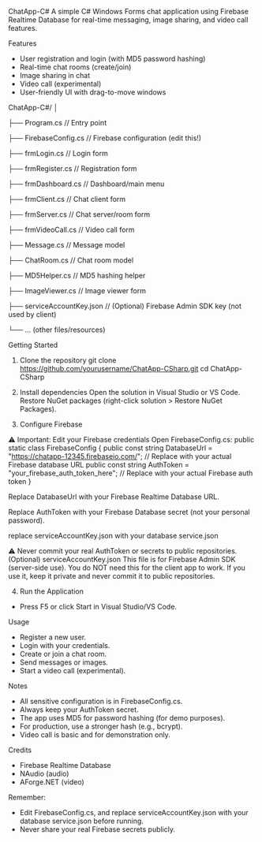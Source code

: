 ChatApp-C#
A simple C# Windows Forms chat application using Firebase Realtime Database for real-time messaging, image sharing, and video call features.

Features
- User registration and login (with MD5 password hashing)
- Real-time chat rooms (create/join)
- Image sharing in chat
- Video call (experimental)
- User-friendly UI with drag-to-move windows

ChatApp-C#/
│

├── Program.cs                // Entry point

├── FirebaseConfig.cs         // Firebase configuration (edit this!)

├── frmLogin.cs               // Login form

├── frmRegister.cs            // Registration form

├── frmDashboard.cs           // Dashboard/main menu

├── frmClient.cs              // Chat client form

├── frmServer.cs              // Chat server/room form

├── frmVideoCall.cs           // Video call form

├── Message.cs                // Message model

├── ChatRoom.cs               // Chat room model

├── MD5Helper.cs              // MD5 hashing helper

├── ImageViewer.cs            // Image viewer form

├── serviceAccountKey.json    // (Optional) Firebase Admin SDK key (not used by client)

└── ... (other files/resources)

Getting Started
1. Clone the repository
git clone https://github.com/yourusername/ChatApp-CSharp.git
cd ChatApp-CSharp

2. Install dependencies
Open the solution in Visual Studio or VS Code.
Restore NuGet packages (right-click solution > Restore NuGet Packages).

3. Configure Firebase
   
⚠️ Important: Edit your Firebase credentials
Open FirebaseConfig.cs:
public static class FirebaseConfig
{
    public const string DatabaseUrl = "https://chatapp-12345.firebaseio.com/"; // Replace with your actual Firebase database URL
    public const string AuthToken = "your_firebase_auth_token_here"; // Replace with your actual Firebase auth token
}

Replace DatabaseUrl with your Firebase Realtime Database URL.

Replace AuthToken with your Firebase Database secret (not your personal password).

replace serviceAccountKey.json with your database service.json

⚠️ Never commit your real AuthToken or secrets to public repositories.
(Optional) serviceAccountKey.json
This file is for Firebase Admin SDK (server-side use).
You do NOT need this for the client app to work.
If you use it, keep it private and never commit it to public repositories.

4. Run the Application
- Press F5 or click Start in Visual Studio/VS Code.

Usage
- Register a new user.
- Login with your credentials.
- Create or join a chat room.
- Send messages or images.
- Start a video call (experimental).

Notes
- All sensitive configuration is in FirebaseConfig.cs.
- Always keep your AuthToken secret.
- The app uses MD5 for password hashing (for demo purposes).
- For production, use a stronger hash (e.g., bcrypt).
- Video call is basic and for demonstration only.

Credits
- Firebase Realtime Database
- NAudio (audio)
- AForge.NET (video)

Remember:
- Edit FirebaseConfig.cs, and replace serviceAccountKey.json with your database service.json before running.
- Never share your real Firebase secrets publicly.

